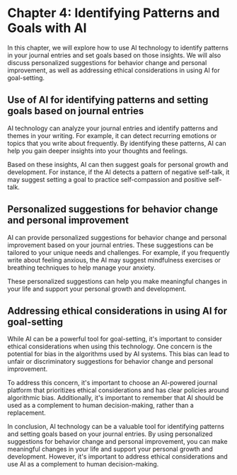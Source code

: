 Chapter 4: Identifying Patterns and Goals with AI
=================================================

In this chapter, we will explore how to use AI technology to identify patterns in your journal entries and set goals based on those insights. We will also discuss personalized suggestions for behavior change and personal improvement, as well as addressing ethical considerations in using AI for goal-setting.

Use of AI for identifying patterns and setting goals based on journal entries
-----------------------------------------------------------------------------

AI technology can analyze your journal entries and identify patterns and themes in your writing. For example, it can detect recurring emotions or topics that you write about frequently. By identifying these patterns, AI can help you gain deeper insights into your thoughts and feelings.

Based on these insights, AI can then suggest goals for personal growth and development. For instance, if the AI detects a pattern of negative self-talk, it may suggest setting a goal to practice self-compassion and positive self-talk.

Personalized suggestions for behavior change and personal improvement
---------------------------------------------------------------------

AI can provide personalized suggestions for behavior change and personal improvement based on your journal entries. These suggestions can be tailored to your unique needs and challenges. For example, if you frequently write about feeling anxious, the AI may suggest mindfulness exercises or breathing techniques to help manage your anxiety.

These personalized suggestions can help you make meaningful changes in your life and support your personal growth and development.

Addressing ethical considerations in using AI for goal-setting
--------------------------------------------------------------

While AI can be a powerful tool for goal-setting, it's important to consider ethical considerations when using this technology. One concern is the potential for bias in the algorithms used by AI systems. This bias can lead to unfair or discriminatory suggestions for behavior change and personal improvement.

To address this concern, it's important to choose an AI-powered journal platform that prioritizes ethical considerations and has clear policies around algorithmic bias. Additionally, it's important to remember that AI should be used as a complement to human decision-making, rather than a replacement.

In conclusion, AI technology can be a valuable tool for identifying patterns and setting goals based on your journal entries. By using personalized suggestions for behavior change and personal improvement, you can make meaningful changes in your life and support your personal growth and development. However, it's important to address ethical considerations and use AI as a complement to human decision-making.
